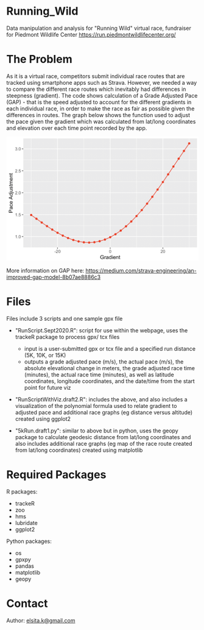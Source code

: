# Running_Wild
Data manipulation and analysis for "Running Wild" virtual race, fundraiser for Piedmont Wildlife Center
https://run.piedmontwildlifecenter.org/

# The Problem
As it is a virtual race, competitors submit individual race routes that are tracked using smartphone apps such as Strava. However, we needed a way to compare the different race routes which inevitably had differences in steepness (gradient). The code shows calculation of a Grade Adjusted Pace (GAP) - that is the speed adjusted to account for the different gradients in each individual race, in order to make the race as fair as possible given the differences in routes. The graph below shows the function used to adjust the pace given the gradient which was calculated from lat/long coordinates and elevation over each time point recorded by the app. 

![StravaPolynomial](https://github.com/ElsitaK/Running_Wild/blob/master/StravaRegression.png)

More information on GAP here: https://medium.com/strava-engineering/an-improved-gap-model-8b07ae8886c3   

# Files
Files include 3 scripts and one sample gpx file
- "RunScript.Sept2020.R": script for use within the webpage, uses the trackeR package to process gpx/ tcx files
  - input is a user-submitted gpx or tcx file and a specified run distance (5K, 10K, or 15K) 
  - outputs a grade adjusted pace (m/s), the actual pace (m/s), the absolute elevational change in meters, the grade adjusted race time (minutes), the actual race time (minutes), as well as latitude coordinates, longitude coordinates, and the date/time from the start point for future viz

- "RunScriptWithViz.draft2.R": includes the above, and also includes a visualization of the polynomial formula used to relate gradient to adjusted pace and additional race graphs (eg distance versus altitude) created using ggplot2

- "5kRun.draft1.py": similar to above but in python, uses the geopy package to calculate geodesic distance from lat/long coordinates and also includes additional race graphs (eg map of the race route created from lat/long coordinates) created using matplotlib

# Required Packages
R packages:
- trackeR
- zoo
- hms
- lubridate
- ggplot2

Python packages:
- os
- gpxpy
- pandas
- matplotlib
- geopy

# Contact 

Author: elsita.k@gmail.com
